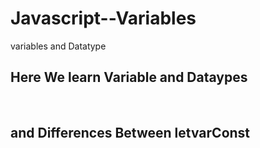 # Javascript--Variables
variables and Datatype

<h2> Here We learn Variable and Dataypes</h2><br>
<h2>and Differences Between <span><strong>let</strong></span><strong></strong>var<strong>Const</strong> </h2>
